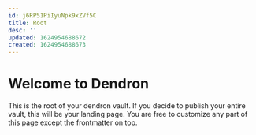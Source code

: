 ```yaml
---
id: j6RP51PiIyuNpk9xZVf5C
title: Root
desc: ''
updated: 1624954688672
created: 1624954688673
---
```

# Welcome to Dendron

This is the root of your dendron vault. If you decide to publish your entire vault, this will be your landing page. You are free to customize any part of this page except the frontmatter on top. 

